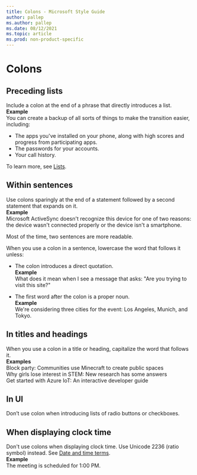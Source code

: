 ```yaml
---
title: Colons - Microsoft Style Guide
author: pallep
ms.author: pallep
ms.date: 08/12/2021
ms.topic: article
ms.prod: non-product-specific
---
```


# Colons

## Preceding lists

Include a colon at the end of a phrase that directly introduces a list.<br />
**Example**  
You can create a backup of all sorts of things to make the transition easier, including: 

  - The apps you've installed on your phone, along with high scores and progress from participating apps. 
  - The passwords for your accounts. 
  - Your call history. 

To learn more, see [Lists](~/scannable-content/lists.md).

## Within sentences

Use colons sparingly at the end of a statement followed by a second statement that expands on it.<br />
**Example**  
Microsoft ActiveSync doesn't recognize this device for one of two reasons:
the device wasn't connected properly or the device isn't a
smartphone.

Most of the time, two sentences are more readable.

When you use a colon in a sentence, lowercase the word that follows it unless:

  - The colon introduces a direct quotation.  
    **Example** <br />What does it mean when I see a message that asks: "Are you trying to visit this site?"  
    
  - The first word after the colon is a proper noun.  
    **Example** <br />We're considering three cities for the event: Los Angeles, Munich, and Tokyo. 
    
## In titles and headings  

When you use a colon in a title or heading, capitalize the word that follows it.  
**Examples**  
Block party: Communities use Minecraft to create public spaces  
Why girls lose interest in STEM: New research has some answers  
Get started with Azure IoT: An interactive developer guide  

## In UI

Don’t use colon when introducing lists of radio buttons or checkboxes.

## When displaying clock time

Don't use colons when displaying clock time. Use Unicode 2236 (ratio symbol) instead. See [Date and time terms](https://docs.microsoft.com/en-us/style-guide/a-z-word-list-term-collections/term-collections/date-time-terms).<br />
**Example**<br />
The meeting is scheduled for 1∶00 PM.
